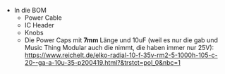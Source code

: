 



* In die BOM
  * Power Cable
  * IC Header
  * Knobs
  * Die Power Caps mit **7mm** Länge und 10uF (weil es nur die gab und Music Thing Modular auch die nimmt, die haben immer nur 25V): https://www.reichelt.de/elko-radial-10-f-35v-rm2-5-1000h-105-c-20--ga-a-10u-35-p200419.html?&trstct=pol_0&nbc=1 